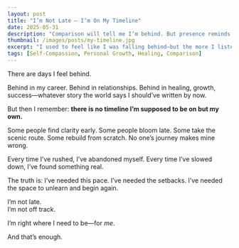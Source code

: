 ```yaml
---
layout: post
title: "I’m Not Late — I’m On My Timeline"
date: 2025-05-31
description: "Comparison will tell me I’m behind. But presence reminds me I’m exactly where I need to be."
thumbnail: /images/posts/my-timeline.jpg
excerpt: "I used to feel like I was falling behind—but the more I listen inward, the more I realise I’m exactly where I’m meant to be."
tags: [Self-Compassion, Personal Growth, Healing, Comparison]
---
```


There are days I feel behind.

Behind in my career. Behind in relationships. Behind in healing, growth, success—whatever story the world says I should’ve written by now.

But then I remember: **there is no timeline I’m supposed to be on but my own.**

Some people find clarity early. Some people bloom late. Some take the scenic route. Some rebuild from scratch. No one’s journey makes mine wrong.

Every time I’ve rushed, I’ve abandoned myself. Every time I’ve slowed down, I’ve found something real.

The truth is: I’ve needed this pace. I’ve needed the setbacks. I’ve needed the space to unlearn and begin again.

I’m not late.  
I’m not off track.

I’m right where I need to be—for *me*.

And that’s enough.
